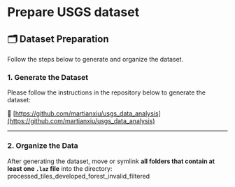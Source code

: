 # Prepare USGS dataset

## 🗂 Dataset Preparation

Follow the steps below to generate and organize the dataset.

### 1. Generate the Dataset

Please follow the instructions in the repository below to generate the dataset:

🔗 [https://github.com/martianxiu/usgs_data_analysis](https://github.com/martianxiu/usgs_data_analysis)

---

### 2. Organize the Data

After generating the dataset, move or symlink **all folders that contain at least one `.laz` file** into the directory: processed_tiles_developed_forest_invalid_filtered


